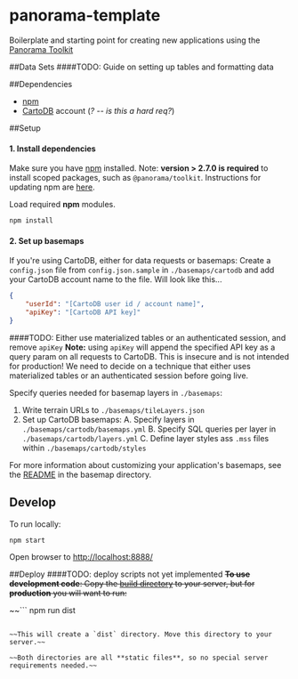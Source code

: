 # panorama-template
Boilerplate and starting point for creating new applications using the [Panorama Toolkit](https://github.com/americanpanorama/panorama)


##Data Sets
####TODO: Guide on setting up tables and formatting data

##Dependencies
* [npm](https://www.npmjs.com/)
* [CartoDB](https://cartodb.com/) account (_? -- is this a hard req?_)


##Setup

#### 1. Install dependencies

Make sure you have [npm](https://www.npmjs.com/) installed. Note: **version > 2.7.0 is required** to install scoped packages, such as `@panorama/toolkit`. Instructions for updating npm are [here](https://docs.npmjs.com/getting-started/installing-node#updating-npm).

Load required **npm** modules.

```bash
npm install
```

#### 2. Set up basemaps

If you're using CartoDB, either for data requests or basemaps:
Create a `config.json` file from `config.json.sample` in `./basemaps/cartodb` and add your CartoDB account name to the file. Will look like this...

```json
{
	"userId": "[CartoDB user id / account name]",
	"apiKey": "[CartoDB API key]"
}
```

####TODO: Either use materialized tables or an authenticated session, and remove `apiKey`
**Note:** using `apiKey` will append the specified API key as a query param on all requests to CartoDB. This is insecure and is not intended for production! We need to decide on a technique that either uses materialized tables or an authenticated session before going live.


Specify queries needed for basemap layers in `./basemaps`:

1. Write terrain URLs to `./basemaps/tileLayers.json`
2. Set up CartoDB basemaps:
	A. Specify layers in `./basemaps/cartodb/basemaps.yml`
	B. Specify SQL queries per layer in `./basemaps/cartodb/layers.yml`
	C. Define layer styles ass `.mss` files within `./basemaps/cartodb/styles`

For more information about customizing your application's basemaps, see the [README](basemaps/README.md) in the basemap directory.


## Develop
To run locally:

```bash
npm start
```
Open browser to [http://localhost:8888/](http://localhost:8888/)


##Deploy
####TODO: deploy scripts not yet implemented
~~**To use development code**: Copy the [build directory](./build) to your server, but for **production** you will want to run:~~

~~```
npm run dist
```~~

~~This will create a `dist` directory. Move this directory to your server.~~

~~Both directories are all **static files**, so no special server requirements needed.~~
